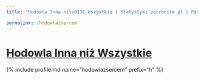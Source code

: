 ```yaml
---
title: "Hodowla Inna ni\u017C Wszystkie | Statystyki patronite.pl | Patromierz"

permalink: /hodowlazsercem
---
```


# [Hodowla Inna niż Wszystkie](https://patronite.pl/hodowlazsercem)

{% include profile.md name="hodowlazsercem" prefix="h" %}
